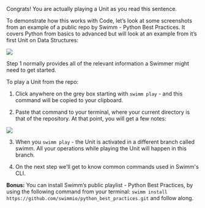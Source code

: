 Congrats! You are actually playing a Unit as you read this sentence. 

To demonstrate how this works with Code, let’s look at some screenshots from an example of a public repo by Swimm - Python Best Practices. It covers Python from basics to advanced but will look at an example from it’s first Unit on Data Structures:   

![](https://github.com/swimmio/public/raw/master/screenshots/unit_view_not_started.png)

Step 1 normally provides all of the relevant information a Swimmer might need to get started.

To play a Unit from the repo: 

   1. Click anywhere on the grey box starting with `swimm play` - and this command will be copied to your clipboard.
   
   2. Paste that command to your terminal, where your current directory is that of the repository. At that point, you will get a few notes:

   ![](https://github.com/swimmio/public/raw/master/screenshots/swimm_play.png)

   3. When you `swimm play` - the Unit is activated in a different branch called swimm. All your operations while playing the Unit will happen in this branch.
   
   4. On the next step we'll get to know common commands used in Swimm's CLI.
   

**Bonus:** You can install Swimm’s public playlist - Python Best Practices, by using the following command from your terminal: `swimm install https://github.com/swimmio/python_best_practices.git` and follow along.

